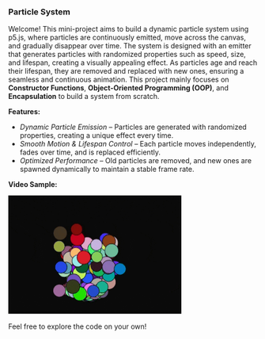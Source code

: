 ### Particle System

Welcome! This mini-project aims to build a dynamic particle system using p5.js, where particles are continuously emitted, move across the canvas, and gradually disappear over time. The system is designed with an emitter that generates particles with randomized properties such as speed, size, and lifespan, creating a visually appealing effect. As particles age and reach their lifespan, they are removed and replaced with new ones, ensuring a seamless and continuous animation. This project mainly focuses on **Constructor Functions**, **Object-Oriented Programming (OOP)**, and **Encapsulation** to build a system from scratch.

**Features:**

- _Dynamic Particle Emission_ – Particles are generated with randomized properties, creating a unique effect every time.
- _Smooth Motion & Lifespan Control_ – Each particle moves independently, fades over time, and is replaced efficiently.
- _Optimized Performance_ – Old particles are removed, and new ones are spawned dynamically to maintain a stable frame rate.

**Video Sample:**

<img src='https://github.com/Kiana-Jafari/Particle-System/blob/main/ParticleSystem.gif' width='350'></img>

Feel free to explore the code on your own!
